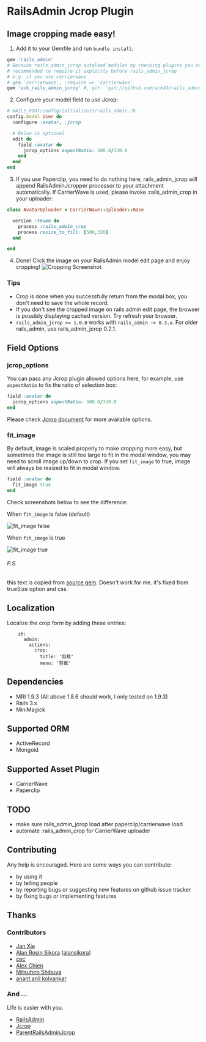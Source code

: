 # RailsAdmin Jcrop Plugin

## Image cropping made easy! ##

1. Add it to your Gemfile and run `bundle install`:

```ruby
gem 'rails_admin'
# Because rails_admin_jcrop autoload modules by checking plugins you use, it's
# recommended to require it explictly before rails_admin_jcrop
# e.g. if you use carrierwave
# gem 'carrierwave', :require => 'carrierwave'
gem 'ack_rails_admin_jcrop' #, git: 'git://github.com/ack43/rails_admin_jcrop.git'
```

2. Configure your model field to use Jcrop:

```ruby
# RAILS_ROOT/config/initializers/rails_admin.rb
config.model User do
  configure :avatar, :jcrop

  # Below is optional
  edit do
    field :avatar do
      jcrop_options aspectRatio: 500.0/320.0
    end
  end
end
```

3. If you use Paperclip, you need to do nothing here, rails_admin_jcrop will append RailsAdminJcropper processor to your attachment automatically. If CarrierWave is used, please invoke  :rails_admin_crop in your uploader:

```ruby
class AvatarUploader < CarrierWave::Uploader::Base

  version :thumb do
    process :rails_admin_crop
    process resize_to_fill: [500,320]
  end

end
```

4. Done! Click the image on your RailsAdmin model edit page and enjoy cropping!
![Cropping Screenshot](https://github.com/ack43/rails_admin_jcrop/raw/master/screenshots/example.png)

### Tips ###

* Crop is done when you successfully return from the modal box, you don't need to save the whole record.
* If you don't see the cropped image on rails admin edit page, the browser is possibly displaying cached version. Try refresh your browser.
* `rails_admin_jcrop >= 1.0.0` works with `rails_admin ~> 0.3.x`. For older rails_admin, use rails_admin_jcrop 0.2.1.

## Field Options ##

### jcrop_options ###

You can pass any Jcrop plugin allowed options here, for example, use `aspectRatio` to fix the ratio of selection box:

```ruby
field :avatar do
  jcrop_options aspectRatio: 500.0/320.0
end
```

Please check [Jcrop document](http://deepliquid.com/content/Jcrop_Manual.html#Setting_Options) for more available options.

### fit_image ###

By default, image is scaled properly to make cropping more easy, but sometimes the image is still too large to fit in the modal window, you may need to scroll image up/down to crop. If you set `fit_image` to true, image will always be resized to fit in modal window.

```ruby
field :avatar do
  fit_image true
end
```

Check screenshots below to see the difference:

When `fit_image` is false (default)

![fit_image false](https://github.com/janx/rails_admin_jcrop/raw/master/screenshots/fit_image_false.png)

When `fit_image` is true

![fit_image true](https://github.com/janx/rails_admin_jcrop/raw/master/screenshots/fit_image_true.png)

###### P.S. ######
this text is copied from [source gem](https://github.com/janx/rails_admin_jcrop). Doesn't work for me. it's fixed from trueSize option and css.

## Localization ##

Localize the crop form by adding these entries:

        zh:
          admin:
            actions:
              crop:
                title: '剪裁'
                menu: '剪裁'

## Dependencies ##

* MRI 1.9.3 (All above 1.8.6 should work, I only tested on 1.9.3)
* Rails 3.x
* MiniMagick

## Supported ORM ##

* ActiveRecord
* Mongoid

## Supported Asset Plugin ##

* CarrierWave
* Paperclip

## TODO ##

* make sure rails_admin_jcrop load after paperclip/carrierwave load
* automate :rails_admin_crop for CarrierWave uploader

## Contributing ##

Any help is encouraged. Here are some ways you can contribute:

* by using it
* by telling people
* by reporting bugs or suggesting new features on github issue tracker
* by fixing bugs or implementing features

## Thanks ##

### Contributors ###

* [Jan Xie](https://github.com/janx)
* [Alan Rosin Sikora](https://github.com/alansikora) ([alansikora](https://github.com/alansikora))
* [cec](https://github.com/cec)
* [Alex Chien](https://github.com/AlexChien)
* [Mitsuhiro Shibuya](https://github.com/mshibuya)
* [anant anil kolvankar](https://github.com/anantkolvankar)

### And ... ###

Life is easier with you.

* [RailsAdmin](https://github.com/sferik/rails_admin/)
* [Jcrop](http://deepliquid.com/content/Jcrop.html)
* [ParentRailsAdminJcrop](https://github.com/janx/rails_admin_jcrop)
